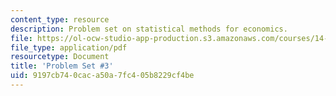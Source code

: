 ```yaml
---
content_type: resource
description: Problem set on statistical methods for economics.
file: https://ol-ocw-studio-app-production.s3.amazonaws.com/courses/14-30-introduction-to-statistical-methods-in-economics-spring-2009/9197cb740caca50a7fc405b8229cf4be_MIT14_30s09_pset03.pdf
file_type: application/pdf
resourcetype: Document
title: 'Problem Set #3'
uid: 9197cb74-0cac-a50a-7fc4-05b8229cf4be
---
```

